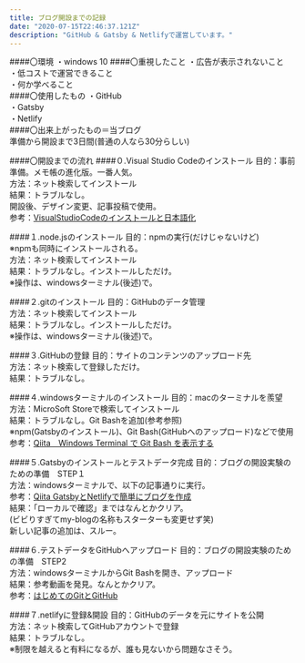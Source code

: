 ```yaml
---
title: ブログ開設までの記録
date: "2020-07-15T22:46:37.121Z"
description: "GitHub & Gatsby & Netlifyで運営しています。"
---
```

####〇環境
・windows 10
####〇重視したこと
・広告が表示されないこと  
・低コストで運営できること  
・何か学べること  
####〇使用したもの
・GitHub  
・Gatsby  
・Netlify  
####〇出来上がったもの＝当ブログ  
準備から開設まで3日間(普通の人なら30分らしい)

####〇開設までの流れ
####０.Visual Studio Codeのインストール
目的：事前準備。メモ帳の進化版。一番人気。  
方法：ネット検索してインストール  
結果：トラブルなし。  
開設後、デザイン変更、記事投稿で使用。  
参考：[VisualStudioCodeのインストールと日本語化](https://breezegroup.co.jp/201904/visualstudiocode/)

####１.node.jsのインストール
目的：npmの実行(だけじゃないけど)  
※npmも同時にインストールされる。  
方法：ネット検索してインストール  
結果：トラブルなし。インストールしただけ。  
※操作は、windowsターミナル(後述)で。

####２.gitのインストール
目的：GitHubのデータ管理  
方法：ネット検索してインストール  
結果：トラブルなし。インストールしただけ。  
※操作は、windowsターミナル(後述)で。

####３.GitHubの登録
目的：サイトのコンテンツのアップロード先  
方法：ネット検索して登録しただけ。  
結果：トラブルなし。  

####４.windowsターミナルのインストール
目的：macのターミナルを羨望  
方法：MicroSoft Storeで検索してインストール  
結果：トラブルなし。Git Bashを追加(参考参照)  
※npm(Gatsbyのインストール)、Git Bash(GitHubへのアップロード)などで使用  
参考：[Qiita　Windows Terminal で Git Bash を表示する](https://qiita.com/yokra9/items/bdd0882268b308cf22ca)

####５.Gatsbyのインストールとテストデータ完成
目的：ブログの開設実験のための準備　STEP１  
方法：windowsターミナルで、以下の記事通りに実行。  
参考：[Qiita GatsbyとNetlifyで簡単にブログを作成](https://qiita.com/k-penguin-sato/items/7554e5e7e90aa10ae225)  
結果：「ローカルで確認」まではなんとかクリア。  
(ビビりすぎてmy-blogの名称もスターターも変更せず笑)  
新しい記事の追加は、スルー。

####６.テストデータをGitHubへアップロード
目的：ブログの開設実験のための準備　STEP2  
方法：windowsターミナルからGit Bashを開き、アップロード  
結果：参考動画を発見。なんとかクリア。  
参考：[はじめてのGitとGitHub](https://www.udemy.com/course/intro_git/)

####７.netlifyに登録&開設
目的：GitHubのデータを元にサイトを公開  
方法：ネット検索してGitHubアカウントで登録  
結果：トラブルなし。  
※制限を越えると有料になるが、誰も見ないから問題なさそう。
